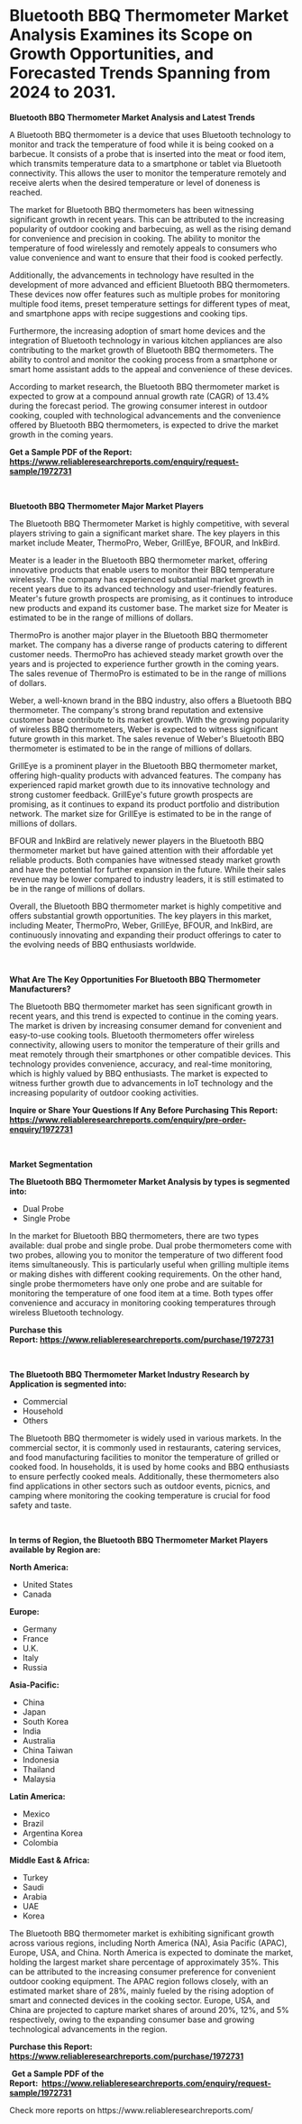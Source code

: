 <p><h1>Bluetooth BBQ Thermometer Market Analysis Examines its Scope on Growth Opportunities, and Forecasted Trends Spanning from 2024 to 2031.</h1></p><p><strong>Bluetooth BBQ Thermometer Market Analysis and Latest Trends</strong></p>
<p><p>A Bluetooth BBQ thermometer is a device that uses Bluetooth technology to monitor and track the temperature of food while it is being cooked on a barbecue. It consists of a probe that is inserted into the meat or food item, which transmits temperature data to a smartphone or tablet via Bluetooth connectivity. This allows the user to monitor the temperature remotely and receive alerts when the desired temperature or level of doneness is reached.</p><p>The market for Bluetooth BBQ thermometers has been witnessing significant growth in recent years. This can be attributed to the increasing popularity of outdoor cooking and barbecuing, as well as the rising demand for convenience and precision in cooking. The ability to monitor the temperature of food wirelessly and remotely appeals to consumers who value convenience and want to ensure that their food is cooked perfectly.</p><p>Additionally, the advancements in technology have resulted in the development of more advanced and efficient Bluetooth BBQ thermometers. These devices now offer features such as multiple probes for monitoring multiple food items, preset temperature settings for different types of meat, and smartphone apps with recipe suggestions and cooking tips.</p><p>Furthermore, the increasing adoption of smart home devices and the integration of Bluetooth technology in various kitchen appliances are also contributing to the market growth of Bluetooth BBQ thermometers. The ability to control and monitor the cooking process from a smartphone or smart home assistant adds to the appeal and convenience of these devices.</p><p>According to market research, the Bluetooth BBQ thermometer market is expected to grow at a compound annual growth rate (CAGR) of 13.4% during the forecast period. The growing consumer interest in outdoor cooking, coupled with technological advancements and the convenience offered by Bluetooth BBQ thermometers, is expected to drive the market growth in the coming years.</p></p>
<p><strong>Get a Sample PDF of the Report:&nbsp; <a href="https://www.reliableresearchreports.com/enquiry/request-sample/1972731">https://www.reliableresearchreports.com/enquiry/request-sample/1972731</a></strong></p>
<p>&nbsp;</p>
<p><strong>Bluetooth BBQ Thermometer Major Market Players</strong></p>
<p><p>The Bluetooth BBQ Thermometer Market is highly competitive, with several players striving to gain a significant market share. The key players in this market include Meater, ThermoPro, Weber, GrillEye, BFOUR, and InkBird.</p><p>Meater is a leader in the Bluetooth BBQ thermometer market, offering innovative products that enable users to monitor their BBQ temperature wirelessly. The company has experienced substantial market growth in recent years due to its advanced technology and user-friendly features. Meater's future growth prospects are promising, as it continues to introduce new products and expand its customer base. The market size for Meater is estimated to be in the range of millions of dollars.</p><p>ThermoPro is another major player in the Bluetooth BBQ thermometer market. The company has a diverse range of products catering to different customer needs. ThermoPro has achieved steady market growth over the years and is projected to experience further growth in the coming years. The sales revenue of ThermoPro is estimated to be in the range of millions of dollars.</p><p>Weber, a well-known brand in the BBQ industry, also offers a Bluetooth BBQ thermometer. The company's strong brand reputation and extensive customer base contribute to its market growth. With the growing popularity of wireless BBQ thermometers, Weber is expected to witness significant future growth in this market. The sales revenue of Weber's Bluetooth BBQ thermometer is estimated to be in the range of millions of dollars.</p><p>GrillEye is a prominent player in the Bluetooth BBQ thermometer market, offering high-quality products with advanced features. The company has experienced rapid market growth due to its innovative technology and strong customer feedback. GrillEye's future growth prospects are promising, as it continues to expand its product portfolio and distribution network. The market size for GrillEye is estimated to be in the range of millions of dollars.</p><p>BFOUR and InkBird are relatively newer players in the Bluetooth BBQ thermometer market but have gained attention with their affordable yet reliable products. Both companies have witnessed steady market growth and have the potential for further expansion in the future. While their sales revenue may be lower compared to industry leaders, it is still estimated to be in the range of millions of dollars.</p><p>Overall, the Bluetooth BBQ thermometer market is highly competitive and offers substantial growth opportunities. The key players in this market, including Meater, ThermoPro, Weber, GrillEye, BFOUR, and InkBird, are continuously innovating and expanding their product offerings to cater to the evolving needs of BBQ enthusiasts worldwide.</p></p>
<p>&nbsp;</p>
<p><strong>What Are The Key Opportunities For Bluetooth BBQ Thermometer Manufacturers?</strong></p>
<p><p>The Bluetooth BBQ thermometer market has seen significant growth in recent years, and this trend is expected to continue in the coming years. The market is driven by increasing consumer demand for convenient and easy-to-use cooking tools. Bluetooth thermometers offer wireless connectivity, allowing users to monitor the temperature of their grills and meat remotely through their smartphones or other compatible devices. This technology provides convenience, accuracy, and real-time monitoring, which is highly valued by BBQ enthusiasts. The market is expected to witness further growth due to advancements in IoT technology and the increasing popularity of outdoor cooking activities.</p></p>
<p><strong>Inquire or Share Your Questions If Any Before Purchasing This Report: <a href="https://www.reliableresearchreports.com/enquiry/pre-order-enquiry/1972731">https://www.reliableresearchreports.com/enquiry/pre-order-enquiry/1972731</a></strong></p>
<p>&nbsp;</p>
<p><strong>Market Segmentation</strong></p>
<p><strong>The Bluetooth BBQ Thermometer Market Analysis by types is segmented into:</strong></p>
<p><ul><li>Dual Probe</li><li>Single Probe</li></ul></p>
<p><p>In the market for Bluetooth BBQ thermometers, there are two types available: dual probe and single probe. Dual probe thermometers come with two probes, allowing you to monitor the temperature of two different food items simultaneously. This is particularly useful when grilling multiple items or making dishes with different cooking requirements. On the other hand, single probe thermometers have only one probe and are suitable for monitoring the temperature of one food item at a time. Both types offer convenience and accuracy in monitoring cooking temperatures through wireless Bluetooth technology.</p></p>
<p><strong>Purchase this Report:&nbsp;<a href="https://www.reliableresearchreports.com/purchase/1972731">https://www.reliableresearchreports.com/purchase/1972731</a></strong></p>
<p>&nbsp;</p>
<p><strong>The Bluetooth BBQ Thermometer Market Industry Research by Application is segmented into:</strong></p>
<p><ul><li>Commercial</li><li>Household</li><li>Others</li></ul></p>
<p><p>The Bluetooth BBQ thermometer is widely used in various markets. In the commercial sector, it is commonly used in restaurants, catering services, and food manufacturing facilities to monitor the temperature of grilled or cooked food. In households, it is used by home cooks and BBQ enthusiasts to ensure perfectly cooked meals. Additionally, these thermometers also find applications in other sectors such as outdoor events, picnics, and camping where monitoring the cooking temperature is crucial for food safety and taste.</p></p>
<p>&nbsp;</p>
<p><strong>In terms of Region, the Bluetooth BBQ Thermometer Market Players available by Region are:</strong></p>
<p>
    <p> <strong> North America: </strong>
        <ul>
            <li>United States</li>
            <li>Canada</li>
        </ul>
        </p> 
    <p> <strong> Europe: </strong>
        <ul>
            <li>Germany</li>
            <li>France</li>
            <li>U.K.</li>
            <li>Italy</li>
            <li>Russia</li>
        </ul>
        </p> 
    <p> <strong> Asia-Pacific: </strong>
        <ul>
            <li>China</li>
            <li>Japan</li>
            <li>South Korea</li>
            <li>India</li>
            <li>Australia</li>
            <li>China Taiwan</li>
            <li>Indonesia</li>
            <li>Thailand</li>
            <li>Malaysia</li>
        </ul>
        </p> 
    <p> <strong> Latin America: </strong>
        <ul>
            <li>Mexico</li>
            <li>Brazil</li>
            <li>Argentina Korea</li>
            <li>Colombia</li>
        </ul>
        </p> 
    <p> <strong> Middle East & Africa: </strong>
        <ul>
            <li>Turkey</li>
            <li>Saudi</li>
            <li>Arabia</li>
            <li>UAE</li>
            <li>Korea</li>
        </ul>
    </p>
    </p>
<p><p>The Bluetooth BBQ thermometer market is exhibiting significant growth across various regions, including North America (NA), Asia Pacific (APAC), Europe, USA, and China. North America is expected to dominate the market, holding the largest market share percentage of approximately 35%. This can be attributed to the increasing consumer preference for convenient outdoor cooking equipment. The APAC region follows closely, with an estimated market share of 28%, mainly fueled by the rising adoption of smart and connected devices in the cooking sector. Europe, USA, and China are projected to capture market shares of around 20%, 12%, and 5% respectively, owing to the expanding consumer base and growing technological advancements in the region.</p></p>
<p><strong>Purchase this Report: <a href="https://www.reliableresearchreports.com/purchase/1972731">https://www.reliableresearchreports.com/purchase/1972731</a></strong></p>
<p>&nbsp;<strong>Get a Sample PDF of the Report:&nbsp;&nbsp;<a href="https://www.reliableresearchreports.com/enquiry/request-sample/1972731">https://www.reliableresearchreports.com/enquiry/request-sample/1972731</a></strong></p>
<p><strong></strong></p>
<p>Check more reports on https://www.reliableresearchreports.com/</p>